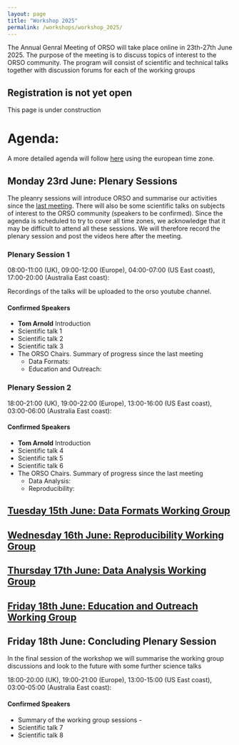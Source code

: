 ```yaml
---
layout: page
title: "Workshop 2025"
permalink: /workshops/workshop_2025/
---
```


The Annual Genral Meeting of ORSO will take place online in 23th-27th June 2025. The purpose of the meeting is to discuss topics of interest to the ORSO community.
The program will consist of scientific and technical talks together with discussion forums for each of the working groups

## Registration is not yet open

This page is under construction

# Agenda:

A more detailed agenda will follow [here]() using the european time zone.

## Monday 23rd June: Plenary Sessions

The pleanry sessions will introduce ORSO and summarise our activities since the [last meeting](https://www.reflectometry.org/workshops/workshop_2024/). 
There will also be some scientific talks on subjects of interest to the ORSO community (speakers to be confirmed).
Since the agenda is scheduled to try to cover all time zones, we acknowledge that it may be difficult to attend all these sessions. We will therefore record the plenary session and post the videos here after the meeting.

### Plenary Session 1
08:00-11:00 (UK), 09:00-12:00 (Europe), 04:00-07:00 (US East coast), 17:00-20:00 (Australia East coast):

Recordings of the talks will be uploaded to the orso youtube channel.

#### Confirmed Speakers
- **Tom Arnold** Introduction 
- Scientific talk 1
- Scientific talk 2
- Scientific talk 3
- The ORSO Chairs. Summary of progress since the last meeting
  - Data Formats: 
  - Education and Outreach: 

### Plenary Session 2
18:00-21:00 (UK), 19:00-22:00 (Europe), 13:00-16:00 (US East coast), 03:00-06:00 (Australia East coast): 

#### Confirmed Speakers
- **Tom Arnold** Introduction
- Scientific talk 4
- Scientific talk 5
- Scientific talk 6
- The ORSO Chairs. Summary of progress since the last meeting
  - Data Analysis: 
  - Reproducibility: 

## [Tuesday 15th June: Data Formats Working Group](/workshops/workshop_2025/tuesday.md)

## [Wednesday 16th June: Reproducibility Working Group](/workshops/workshop_2025/wednesday.md/)

## [Thursday 17th June: Data Analysis Working Group](/workshops/workshop_2025/thursday.md)

## [Friday 18th June: Education and Outreach Working Group](/workshops/workshop_2025/friday.md) 

## Friday 18th June: Concluding Plenary Session

In the final session of the workshop we will summarise the working group discussions and look to the future with some further science talks

18:00-20:00 (UK), 19:00-21:00 (Europe), 13:00-15:00 (US East coast), 03:00-05:00 (Australia East coast): 

#### Confirmed Speakers
- Summary of the working group sessions - 
- Scientific talk 7
- Scientific talk 8
